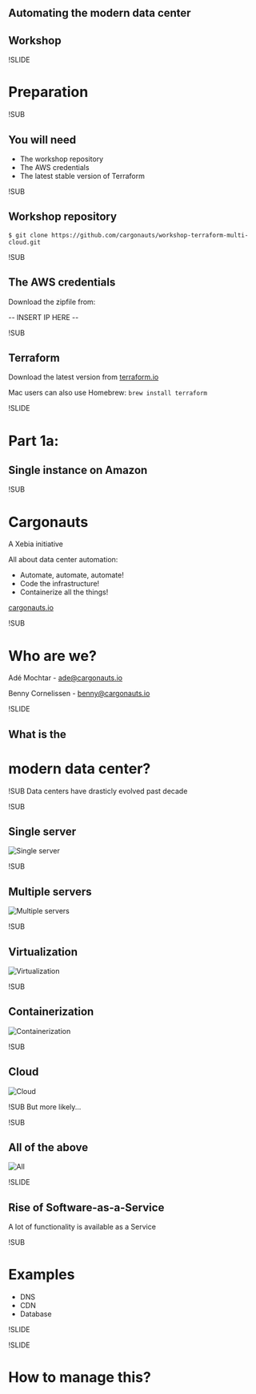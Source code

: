 ## Automating the modern data center
## Workshop


!SLIDE
# Preparation

!SUB
## You will need

- The workshop repository
- The AWS credentials
- The latest stable version of Terraform

!SUB
## Workshop repository
```
$ git clone https://github.com/cargonauts/workshop-terraform-multi-cloud.git
```

!SUB
## The AWS credentials
Download the zipfile from: 

-- INSERT IP HERE --

!SUB
## Terraform
Download the latest version from [terraform.io](http://www.terraform.io/)

Mac users can also use Homebrew: `brew install terraform`

!SLIDE
# Part 1a: 
## Single instance on Amazon

!SUB













# Cargonauts


A Xebia initiative

All about data center automation:
  - Automate, automate, automate!
  - Code the infrastructure!
  - Containerize all the things!

[cargonauts.io](http://cargonauts.io)

!SUB
# Who are we?

Adé Mochtar - [ade@cargonauts.io](mailto:ade@cargonauts.io)

Benny Cornelissen - [benny@cargonauts.io](mailto:benny@cargonauts.io)


!SLIDE
## What is the
# modern data center?

!SUB
Data centers have drasticly evolved past decade

!SUB
## Single server
![Single server](img/dc_evolution/single.png)<!-- .element: class="dc" -->

!SUB
## Multiple servers
![Multiple servers](img/dc_evolution/multiple.png)<!-- .element: class="dc" -->

!SUB
## Virtualization
![Virtualization](img/dc_evolution/virtualization.png)<!-- .element: class="dc" -->

!SUB
## Containerization
![Containerization](img/dc_evolution/containerization.png)<!-- .element: class="dc" -->

!SUB
## Cloud
![Cloud](img/dc_evolution/cloud.png)<!-- .element: class="dc" -->

!SUB
But more likely...

!SUB
## All of the above
![All](img/dc_evolution/all.png)<!-- .element: class="dc" -->


!SLIDE
## Rise of Software-as-a-Service

A lot of functionality is available as a Service

!SUB
# Examples

- DNS
- CDN
- Database

!SLIDE


!SLIDE
# How to manage this?

